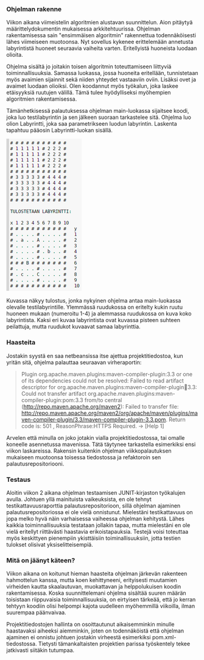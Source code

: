 ### Ohjelman rakenne

<c> Viikon aikana viimeistelin algoritmien alustavan suunnittelun. Aion pitäytyä määrittelydokumentin mukaisessa arkkitehtuurissa. Ohjelman rakentamisessa sain "ensimmäisen algoritmin" rakennettua todennäköisesti lähes viimeiseen muotoonsa. Nyt sovellus kykenee erittelemään annetusta labyrintistä huoneet seuraavia vaiheita varten. Eritellyistä huoneista luodaan olioita. <c>
  
<c> Ohjelma sisältä jo joitakin toisen algoritmin toteuttamiseen liittyviä toiminnallisuuksia. Samassa luokassa, jossa huoneita eritellään, tunnistetaan myös avaimien sijainnit sekä niiden yhteydet vastaaviin oviin. Lisäksi ovet ja avaimet luodaan olioiksi. Olen koodannut myös työkalun, joka laskee etäisyyksiä ruutujen välillä. Tämä tulee hyödylliseksi myöhempien algoritmien rakentamisessa. <c>

<c>Tämänhetkisessä palautuksessa ohjelman main-luokassa sijaitsee koodi, joka luo testilabyrintin ja sen jälkeen suoraan tarkastelee sitä. Ohjelma luo olion Labyrintti, joka saa parametrikseen luodun labyrintin. Laskenta tapahtuu pääosin Labyrintti-luokan sisällä. <c>

![Kuva 1](https://raw.githubusercontent.com/Hipsterisiili/Pakohuone/master/Ohjelman_syote_viikko2.png)

<c>Kuvassa näkyy tulostus, jonka nykyinen ohjelma antaa main-luokassa olevalle testilabyrintille. Ylemmässä ruudukossa on eritelty kukin ruutu huoneen mukaan (numeroitu 1-4) ja alemmassa ruudukossa on kuva koko labyrintista. Kaksi eri kuvaa labyrintista ovat kuvassa pisteen suhteen peilattuja, mutta ruudukot kuvaavat samaa labyrinttia.<c>

### Haasteita

<c>Jostakin syystä en saa netbeansissa itse ajettua projektitiedostoa, kun yritän sitä, ohjelma palauttaa seuraavan 
virheraportin:

>Plugin org.apache.maven.plugins:maven-compiler-plugin:3.3 or one of its dependencies could not be resolved: 
>Failed to read artifact descriptor for org.apache.maven.plugins:maven-compiler-plugin:jar:3.3: Could not 
>transfer artifact org.apache.maven.plugins:maven-compiler-plugin:pom:3.3 from/to central 
>(http://repo.maven.apache.org/maven2): Failed to transfer file: 
>http://repo.maven.apache.org/maven2/org/apache/maven/plugins/maven-compiler-plugin/3.3/maven-compiler-plugin-3.3.pom. 
>Return code is: 501 , ReasonPhrase:HTTPS Required. -> [Help 1]

Arvelen että minulla on joko jotakin vialla projektitiedostossa, tai omalle koneelle asennetussa mavenissa. Tätä täytynee tarkastella esimerkiksi ensi viikon laskareissa. Rakensin kuitenkin ohjelman viikkopalautuksen mukaiseen muotoonsa toisessa tiedostossa ja refaktoroin sen palautusrepositoriooni.<c>

### Testaus

<c> Aloitin viikon 2 aikana ohjelman testaamisen JUNIT-kirjaston työkalujen avulla. Johtuen yllä mainituista vaikeuksista, en ole tehnyt testikattavuusraporttia palautusrepositorioon, sillä ohjelman ajaminen palautusrepositoriossa ei ole vielä onnistunut. Mielestäni testikattavuus on jopa melko hyvä näin varhaisessa vaiheessa ohjelman kehitystä. Lähes kaikkia toiminnallisuuksia testataan jollakin tapaa, mutta mielestäni en ole vielä eritellyt riittävästi haastavia erikoistapauksia. Testejä voisi toteuttaa myös keskittyen pienempiin ykisttäisiin toiminallisuuksiin, jotta testien tulokset olisivat yksiselitteisempiä. <c>
  
### Mitä on jäänyt käteen?

<c>Viikon aikana on koitunut hieman haasteita ohjelman järkevän rakenteen hahmottelun kanssa, mutta koen kehittyneeni, erityisesti muutamien virheiden kautta skaalautuvan, muokattavan ja helppolukuisen koodin rakentamisessa. Koska suunnittelemani ohjelma sisältää suuren määrän toisistaan riippuvaisia toiminnallisuuksia, on eirtyisen tärkeää, että jo kerran tehtyyn koodiin olisi helpompi kajota uudelleen myöhemmillä viikoilla, ilman suurempaa päänvaivaa.<c>

<c>Projektitiedostojen hallinta on osoittautunut aikaisemminkin minulle haastavaksi aiheeksi aiemminkin, joten on todennäköistä että ohjelman ajaminen ei onnistu johtuen jostakin virheestä esimerkiksi pom.xml-tiedostossa. Tietysti tämankaltaisten projektien parissa työskentely tekee jatkivasti siitäkin tutumpaa.<c>
